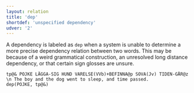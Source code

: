```yaml
---
layout: relation
title: 'dep'
shortdef: 'unspecified dependency'
udver: '2'
---
```


A dependency is labeled as `dep` when a system is unable to
determine a more precise dependency relation between two words. This
may be because of a weird grammatical construction, an unresolved long distance 
dependency, or that certain sign glosses are unsure.

~~~ sdparse
tp@& POJKE LÄGGA-SIG HUND VARELSE(VVb)+BEFINNA@p SOVA(Jv) TIDEN-GÅR@z \n The boy and the dog went to sleep, and time passed.
dep(POJKE, tp@&)
~~~
<!-- Interlanguage links updated St lis 3 20:58:49 CET 2021 -->

